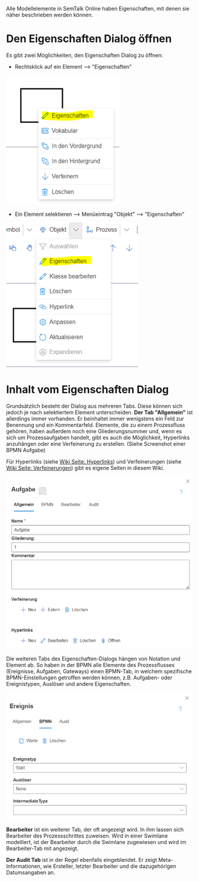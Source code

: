 Alle Modellelemente in SemTalk Online haben Eigenschaften, mit denen sie näher beschrieben werden können.

# Den Eigenschaften Dialog öffnen

Es gibt zwei Möglichkeiten, den Eigenschaften Dialog zu öffnen:
* Rechtsklick auf ein Element --> "Eigenschaften"

![EigenschaftenDialog](./images/eigenschaften_dialog.png)

* Ein Element selektieren --> Menüeintrag "Objekt" --> "Eigenschaften"

![EigenschaftenSelektion](./images/eigenschaften_selektion.png)

# Inhalt vom Eigenschaften Dialog

Grundsätzlich besteht der Dialog aus mehreren Tabs. Diese können sich jedoch je nach selektiertem Element unterscheiden.
**Der Tab "Allgemein"** ist allerdings immer vorhanden.
Er beinhaltet immer wenigstens ein Feld zur Benennung und ein Kommentarfeld. Elemente, die zu einem Prozessfluss gehören, haben außerdem noch eine Gliederungsnummer und, wenn es sich um Prozessaufgaben handelt, gibt es auch die Möglichkeit, Hyperlinks anzuhängen oder eine Verfeinerung zu erstellen. (Siehe Screenshot einer BPMN Aufgabe)

Für Hyperlinks (siehe [Wiki Seite: Hyperlinks](https://github.com/SemTalkOnline/SemTalkOnline_DE/wiki/Hyperlinks)) und Verfeinerungen (siehe [Wiki Seite: Verfeinerungen](https://github.com/SemTalkOnline/SemTalkOnline_DE/wiki/Verfeinerungen)) gibt es eigene Seiten in diesem Wiki.

![EigenschaftenInhalte](./images/eigenschaften_inhalte.png)

Die weiteren Tabs des Eigenschaften-Dialogs hängen von Notation und Element ab. So haben in der BPMN alle Elemente des Prozessflusses (Ereignisse, Aufgaben, Gateways) einen BPMN-Tab, in welchem spezifische BPMN-Einstellungen getroffen werden können, z.B. Aufgaben- oder Ereignistypen, Auslöser und andere Eigenschaften.

![EigenschaftenEreignis](./images/eigenschaften_ereignis.png)

**Bearbeiter** ist ein weiterer Tab, der oft angezeigt wird. In ihm lassen sich Bearbeiter des Prozessschrittes zuweisen. Wird in einer Swimlane modelliert, ist der Bearbeiter durch die Swimlane zugewiesen und wird im Bearbeiter-Tab mit angezeigt.

**Der Audit Tab** ist in der Regel ebenfalls eingeblendet. Er zeigt Meta-Informationen, wie Ersteller, letzter Bearbeiter und die dazugehörigen Datumsangaben an.


